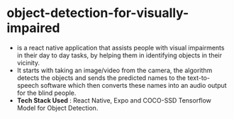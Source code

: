# object-detection-for-visually-impaired
- is a react native application that assists people with visual impairments in their day to day tasks, by helping them in identifying objects in their vicinity.
- It starts with taking an image/video from the camera, the algorithm detects the objects and sends the predicted names to the text-to-speech software which then converts these names into an audio output for the blind people.
- __Tech Stack Used__ : React Native, Expo and COCO-SSD Tensorflow Model for Object Detection.
